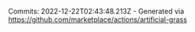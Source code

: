 Commits: 2022-12-22T02:43:48.213Z - Generated via https://github.com/marketplace/actions/artificial-grass
<br>
